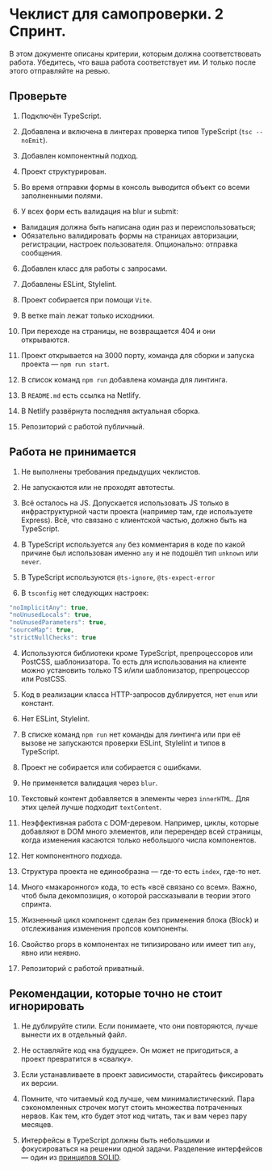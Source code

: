 # Чеклист для самопроверки. 2 Спринт.

В этом документе описаны критерии, которым должна соответствовать работа. Убедитесь, что ваша работа соответствует им. И только после этого отправляйте на ревью.

## Проверьте

1. Подключён TypeScript.

1. Добавлена и включена в линтерах проверка типов TypeScript (`tsc --noEmit`).
2. Добавлен компонентный подход.
3. Проект структурирован.
4. Во время отправки формы в консоль выводится объект со всеми заполненными полями.
5. У всех форм есть валидация на blur и submit:
 - Валидация должна быть написана один раз и переиспользоваться;
 - Обязательно валидировать формы на страницах авторизации, регистрации, настроек пользователя. Опционально: отправка сообщения.
6. Добавлен класс для работы с запросами.

7. Добавлены ESLint, Stylelint.
8. Проект собирается при помощи `Vite`.
9. В ветке main лежат только исходники.
10. При переходе на страницы, не возвращается 404 и они открываются.
11. Проект открывается на 3000 порту, команда для сборки и запуска проекта — `npm run start`.
12. В список команд `npm run` добавлена команда для линтинга.
12. В `README.md` есть ссылка на Netlify.
12. В Netlify развёрнута последняя актуальная сборка.
13. Репозиторий с работой публичный.

## Работа не принимается

1. Не выполнены требования предыдущих чеклистов.

1. Не запускаются или не проходят автотесты.
1. Всё осталось на JS. Допускается использовать JS только в инфраструктурной части проекта (например там, где используете Express). Всё, что связано с клиентской частью, должно быть на TypeScript.
2. В TypeScript используется `any` без комментария в коде по какой причине был использован именно `any` и не подошёл тип `unknown` или `never`.
2. В TypeScript используются `@ts-ignore`, `@ts-expect-error`
3. В `tsconfig` нет следующих настроек:

```js
"noImplicitAny": true,
"noUnusedLocals": true,
"noUnusedParameters": true,
"sourceMap": true,
"strictNullChecks": true
```

4. Используются библиотеки кроме TypeScript, препроцессоров или PostCSS, шаблонизатора. То есть для использования на клиенте можно установить только TS и/или шаблонизатор, препроцессор или PostCSS.

5. Код в реализации класса HTTP-запросов дублируется, нет `enum` или констант.
7. Нет ESLint, Stylelint.
7. В списке команд `npm run` нет команды для линтинга или при её вызове не запускаются проверки ESLint, Stylelint и типов в TypeScript.
8. Проект не собирается или собирается с ошибками.
9. Не применяется валидация через `blur`.
10. Текстовый контент добавляется в элементы через `innerHTML`. Для этих целей лучше подходит  `textContent`.
11. Неэффективная работа с DOM-деревом. Например, циклы, которые добавляют в DOM много элементов, или перерендер всей страницы, когда изменения касаются только небольшого числа компонентов.
12. Нет компонентного подхода.
13. Структура проекта не единообразна — где-то есть `index`, где-то нет.
14. Много «макаронного» кода, то есть «всё связано со всем». Важно, чтоб была декомпозиция, о которой рассказывали в теории этого спринта.
15. Жизненный цикл компонент сделан без применения блока (Block) и отслеживания изменения пропсов компоненты.
15. Свойство props в компонентах не типизировано или имеет тип `any`, явно или неявно.
16. Репозиторий с работой приватный.

## Рекомендации, которые точно не стоит игнорировать

1. Не дублируйте стили. Если понимаете, что они повторяются, лучше вынести их в отдельный файл.

2. Не оставляйте код «на будущее». Он может не пригодиться, а проект превратится в «свалку».
3. Если устанавливаете в проект зависимости, старайтесь фиксировать их версии.
4. Помните, что читаемый код лучше, чем минималистический. Пара сэкономленных строчек могут стоить множества потраченных нервов. Как тем, кто будет этот код читать, так и вам через пару месяцев.
5. Интерфейсы в TypeScript должны быть небольшими и фокусироваться на решении одной задачи. Разделение интерфейсов — один из [принципов SOLID](https://habr.com/ru/company/ruvds/blog/426413/).
